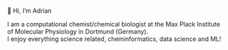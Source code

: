 👋 Hi, I’m Adrian

I am a computational chemist/chemical biologist at the Max Plack Institute of Molecular Physiology in Dortmund (Germany).<br />
I enjoy everything science related, cheminformatics, data science and ML!
